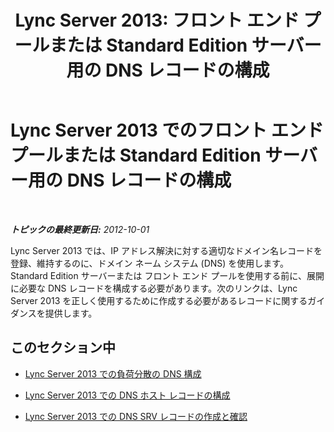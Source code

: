 ﻿---
title: 'Lync Server 2013: フロント エンド プールまたは Standard Edition サーバー用の DNS レコードの構成'
TOCTitle: フロント エンド プールまたは Standard Edition サーバー用の DNS レコードの構成
ms:assetid: 02871f2f-6c99-49e6-b441-cd21b16d38ee
ms:mtpsurl: https://technet.microsoft.com/ja-jp/library/Gg398079(v=OCS.15)
ms:contentKeyID: 48271078
ms.date: 05/19/2016
mtps_version: v=OCS.15
ms.translationtype: HT
---

# Lync Server 2013 でのフロント エンド プールまたは Standard Edition サーバー用の DNS レコードの構成

 

_**トピックの最終更新日:** 2012-10-01_

Lync Server 2013 では、IP アドレス解決に対する適切なドメイン名レコードを登録、維持するのに、ドメイン ネーム システム (DNS) を使用します。Standard Edition サーバーまたは フロント エンド プールを使用する前に、展開に必要な DNS レコードを構成する必要があります。次のリンクは、Lync Server 2013 を正しく使用するために作成する必要があるレコードに関するガイダンスを提供します。

## このセクション中

  - [Lync Server 2013 での負荷分散の DNS 構成](lync-server-2013-configure-dns-for-load-balancing.md)

  - [Lync Server 2013 での DNS ホスト レコードの構成](lync-server-2013-configure-dns-host-records.md)

  - [Lync Server 2013 での DNS SRV レコードの作成と確認](lync-server-2013-create-and-verify-dns-srv-records.md)

